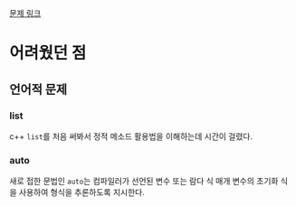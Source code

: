 [문제 링크](https://www.acmicpc.net/problem/5397)

# 어려웠던 점
## 언어적 문제
### list
c++ `list`를 처음 써봐서 정적 메소드 활용법을 이해하는데 시간이 걸렸다.
### auto
새로 접한 문법인 `auto`는 컴파일러가 선언된 변수 또는 람다 식 매개 변수의 초기화 식을 사용하여 형식을 추론하도록 지시한다.
 